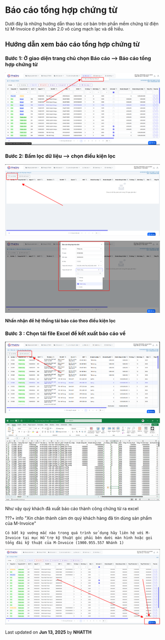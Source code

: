 # **Báo cáo tổng hợp chứng từ**

Dưới đây là những hướng dẫn thao tác cơ bản trên phần mềm chứng từ điện tử M-Invoice ở phiên bản 2.0 vô cùng mạch lạc và dễ hiểu.

## **Hướng dẫn xem báo cáo tổng hợp chứng từ**

### **Bước 1: Ở giao diện trang chủ chọn Báo cáo --> Báo cáo tổng hợp chứng từ**

![Hình 1](../assets/images/chung-tu/ct_baocaotonghop_1.png)

### **Bước 2: Bấm lọc dữ liệu --> chọn điều kiện lọc**

![Hình 2](../assets/images/chung-tu/ct_baocaotonghop_2.png)

![Hình 3](../assets/images/chung-tu/ct_baocaotonghop_3.png)

**Nhấn nhận để hệ thống tải báo cáo theo điều kiện lọc**

### **Bước 3 : Chọn tải file Excel để kết xuất báo cáo về**

![Hình 3](../assets/images/chung-tu/ct_baocaotonghop_4.png)

![Hình 3](../assets/images/chung-tu/ct_baocaotonghop_5.png)

Như vậy quý khách đã xuất báo cáo thành công chứng từ ra excel

???+ info "Xin chân thành cảm ơn quý khách hàng đã tin dùng sản phẩm của M-Invoice"

    Có bất kỳ vướng mắc nào trong quá trình sử dụng hãy liên hệ với M-Invoice tại mục Hỗ trợ kỹ thuật góc phải bên dưới màn hình hoặc gọi tổng đài kỹ thuật của M-Invoice (1900.955.557 Nhánh 1)

![Hình 4](../assets/images/chung-tu/hotro.png)

<div class="last-updated">Last updated on <strong>Jun 13, 2025</strong> by <strong>NHATTH</strong></div>
